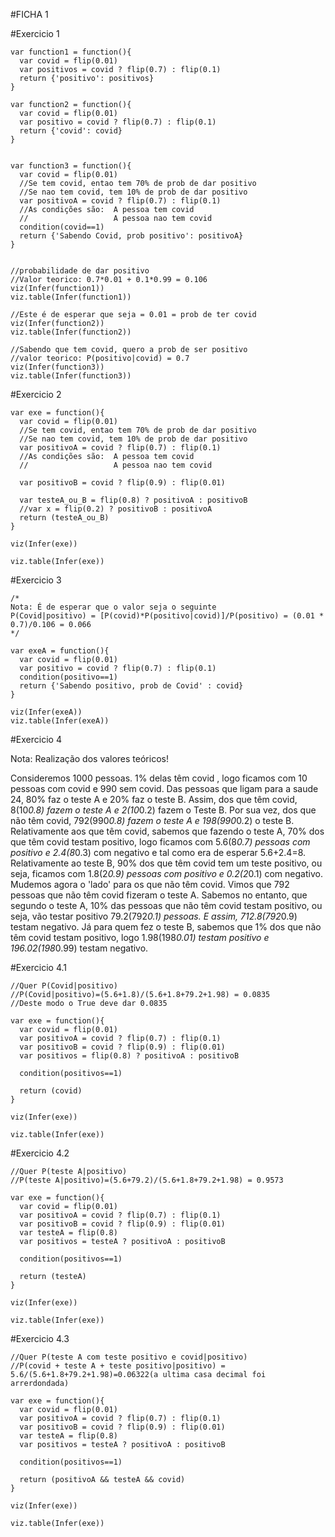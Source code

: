 #FICHA 1

#Exercicio 1

~~~~
var function1 = function(){
  var covid = flip(0.01)
  var positivos = covid ? flip(0.7) : flip(0.1)
  return {'positivo': positivos}
}

var function2 = function(){
  var covid = flip(0.01)
  var positivo = covid ? flip(0.7) : flip(0.1)
  return {'covid': covid}
}


var function3 = function(){
  var covid = flip(0.01)
  //Se tem covid, entao tem 70% de prob de dar positivo
  //Se nao tem covid, tem 10% de prob de dar positivo
  var positivoA = covid ? flip(0.7) : flip(0.1)
  //As condições são:  A pessoa tem covid
  //                   A pessoa nao tem covid
  condition(covid==1)
  return {'Sabendo Covid, prob positivo': positivoA}
}


//probabilidade de dar positivo
//Valor teorico: 0.7*0.01 + 0.1*0.99 = 0.106
viz(Infer(function1))
viz.table(Infer(function1))

//Este é de esperar que seja = 0.01 = prob de ter covid
viz(Infer(function2))
viz.table(Infer(function2))

//Sabendo que tem covid, quero a prob de ser positivo
//valor teorico: P(positivo|covid) = 0.7
viz(Infer(function3))
viz.table(Infer(function3))
~~~~

#Exercicio 2

~~~~
var exe = function(){
  var covid = flip(0.01)
  //Se tem covid, entao tem 70% de prob de dar positivo
  //Se nao tem covid, tem 10% de prob de dar positivo
  var positivoA = covid ? flip(0.7) : flip(0.1)
  //As condições são:  A pessoa tem covid
  //                   A pessoa nao tem covid
  
  var positivoB = covid ? flip(0.9) : flip(0.01)
  
  var testeA_ou_B = flip(0.8) ? positivoA : positivoB
  //var x = flip(0.2) ? positivoB : positivoA
  return (testeA_ou_B)
}

viz(Infer(exe))

viz.table(Infer(exe))
~~~~

#Exercicio 3

~~~~
/*
Nota: É de esperar que o valor seja o seguinte
P(Covid|positivo) = [P(covid)*P(positivo|covid)]/P(positivo) = (0.01 * 0.7)/0.106 = 0.066
*/

var exeA = function(){
  var covid = flip(0.01)
  var positivo = covid ? flip(0.7) : flip(0.1)
  condition(positivo==1)
  return {'Sabendo positivo, prob de Covid' : covid}
}

viz(Infer(exeA))
viz.table(Infer(exeA))
~~~~

#Exercicio 4


Nota: Realização dos valores teóricos!

Consideremos 1000 pessoas. 1% delas têm covid , logo ficamos com 10 pessoas com covid e 990 sem covid. Das pessoas que ligam para a saude 24, 80% faz o teste A e 20% faz o teste B. Assim, dos que têm covid, 8(10*0.8) fazem o teste A e 2(10*0.2) fazem o Teste B. Por sua vez, dos que não têm covid, 792(990*0.8) fazem o teste A e 198(990*0.2) o teste B. Relativamente aos que têm covid, sabemos que fazendo o teste A, 70% dos que têm covid testam positivo, logo ficamos com 5.6(8*0.7) pessoas com positivo e 2.4(8*0.3) com negativo e tal como era de esperar 5.6+2.4=8. Relativamente ao teste B, 90% dos que têm covid tem um teste positivo, ou seja, ficamos com 1.8(2*0.9) pessoas com positivo e 0.2(2*0.1) com negativo.
Mudemos agora o 'lado' para os que não têm covid. Vimos que 792 pessoas que não têm covid fizeram o teste A. Sabemos no entanto, que segundo o teste A, 10% das pessoas que não têm covid testam positivo, ou seja, vão testar positivo 79.2(792*0.1) pessoas. E assim, 712.8(792*0.9) testam negativo. Já para quem fez o teste B, sabemos que 1% dos que não têm covid testam positivo, logo 1.98(198*0.01) testam positivo e 196.02(198*0.99) testam negativo.

#Exercicio 4.1

~~~~
//Quer P(Covid|positivo)
//P(Covid|positivo)=(5.6+1.8)/(5.6+1.8+79.2+1.98) = 0.0835
//Deste modo o True deve dar 0.0835

var exe = function(){
  var covid = flip(0.01)
  var positivoA = covid ? flip(0.7) : flip(0.1)
  var positivoB = covid ? flip(0.9) : flip(0.01)
  var positivos = flip(0.8) ? positivoA : positivoB
  
  condition(positivos==1)
  
  return (covid)
}

viz(Infer(exe))

viz.table(Infer(exe))
~~~~

#Exercicio 4.2

~~~~
//Quer P(teste A|positivo)
//P(teste A|positivo)=(5.6+79.2)/(5.6+1.8+79.2+1.98) = 0.9573

var exe = function(){
  var covid = flip(0.01)
  var positivoA = covid ? flip(0.7) : flip(0.1)
  var positivoB = covid ? flip(0.9) : flip(0.01)
  var testeA = flip(0.8)
  var positivos = testeA ? positivoA : positivoB
  
  condition(positivos==1)
  
  return (testeA)
}

viz(Infer(exe))

viz.table(Infer(exe))
~~~~

#Exercicio 4.3

~~~~
//Quer P(teste A com teste positivo e covid|positivo)
//P(covid + teste A + teste positivo|positivo) = 5.6/(5.6+1.8+79.2+1.98)=0.06322(a ultima casa decimal foi arrerdondada)

var exe = function(){
  var covid = flip(0.01)
  var positivoA = covid ? flip(0.7) : flip(0.1)
  var positivoB = covid ? flip(0.9) : flip(0.01)
  var testeA = flip(0.8)
  var positivos = testeA ? positivoA : positivoB
  
  condition(positivos==1)
  
  return (positivoA && testeA && covid)
}

viz(Infer(exe))

viz.table(Infer(exe))
~~~~